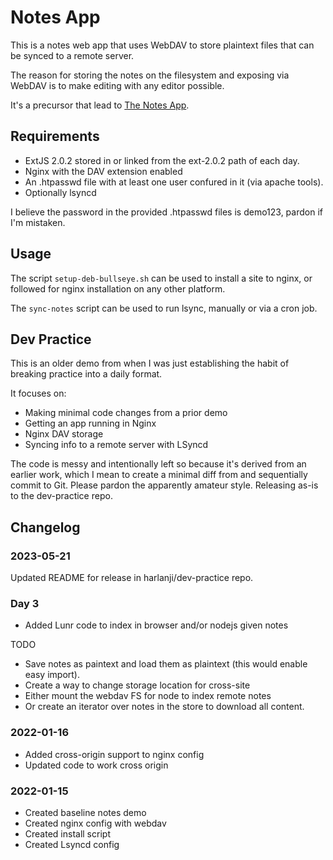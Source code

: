 # Notes App

This is a notes web app that uses WebDAV to store plaintext files that can be
synced to a remote server.

The reason for storing the notes on the filesystem and exposing via WebDAV is to
make editing with any editor possible.

It's a precursor that lead to [The Notes App](https://harlanji.gumroad.com/l/the-notes-app).

## Requirements

* ExtJS 2.0.2 stored in or linked from the ext-2.0.2 path of each day.
* Nginx with the DAV extension enabled
* An .htpasswd file with at least one user confured in it (via apache tools).
* Optionally lsyncd

I believe the password in the provided .htpasswd files is demo123, pardon if I'm mistaken.

## Usage

The script `setup-deb-bullseye.sh` can be used to install a site to nginx,
or followed for nginx installation on any other platform.

The `sync-notes` script can be used to run lsync, manually or via a cron job.

## Dev Practice

This is an older demo from when I was just establishing the habit of breaking 
practice into a daily format.

It focuses on:

* Making minimal code changes from a prior demo
* Getting an app running in Nginx 
* Nginx DAV storage
* Syncing info to a remote server with LSyncd

The code is messy and intentionally left so because it's derived from an earlier 
work, which I mean to create a minimal diff from and sequentially commit to Git.
Please pardon the apparently amateur style. Releasing as-is to the dev-practice repo.

## Changelog

### 2023-05-21

Updated README for release in harlanji/dev-practice repo.

### Day 3

* Added Lunr code to index in browser and/or nodejs given notes

TODO

* Save notes as paintext and load them as plaintext (this would enable easy import).
* Create a way to change storage location for cross-site
* Either mount the webdav FS for node to index remote notes
* Or create an iterator over notes in the store to download all content.



### 2022-01-16

* Added cross-origin support to nginx config
* Updated code to work cross origin

### 2022-01-15

* Created baseline notes demo
* Created nginx config with webdav
* Created install script
* Created Lsyncd config
